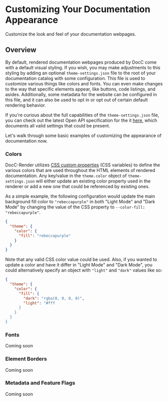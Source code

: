 # Customizing Your Documentation Appearance

Customize the look and feel of your documentation webpages.

## Overview

By default, rendered documentation webpages produced by DocC come with a default
visual styling. If you wish, you may make adjustments to this styling by adding
an optional `theme-settings.json` file to the root of your documentation catalog
with some configuration. This file is used to customize various things like
colors and fonts.  You can even make changes to the way that specific elements
appear, like buttons, code listings, and asides. Additionally, some metadata for
the website can be configured in this file, and it can also be used to opt in or
opt out of certain default rendering behavior.

If you're curious about the full capabilities of the `theme-settings.json` file,
you can check out the latest Open API specification for the it [here][1], which
documents all valid settings that could be present.

Let's walk through some basic examples of customizing the appearance of
documentation now.

### Colors

DocC-Render utilizes [CSS custom properties][2] (CSS variables) to define the
various colors that are used throughout the HTML elements of rendered
documentation. Any key/value in the `theme.color` object of
`theme-settings.json` will either update an existing color property used in the
renderer or add a new one that could be referenced by existing ones.

As a simple example, the following configuration would update the main
background fill color to `"rebeccapurple"` in both "Light Mode" and "Dark Mode"
by changing the value of the CSS property to `--color-fill: "rebeccapurple"`.

```json
{
  "theme": {
    "color": {
      "fill": "rebeccapurple"
    }
  }
}
```

Note that any valid CSS color value could be used. Also, if you wanted to update
a color and have it differ in "Light Mode" and "Dark Mode", you could
alternatively specify an object with `"light"` and `"dark"` values like so:

```json
{
  "theme": {
    "color": {
      "fill": {
        "dark": "rgba(0, 0, 0, 0)",
        "light": "#fff
      }
    }
  }
}
```

### Fonts

Coming soon

### Element Borders

Coming soon

### Metadata and Feature Flags

Coming soon

[1]: https://github.com/apple/swift-docc/blob/main/Sources/SwiftDocC/SwiftDocC.docc/Resources/ThemeSettings.spec.json
[2]: https://drafts.csswg.org/css-variables/

<!-- Copyright (c) 2021 Apple Inc and the Swift Project authors. All Rights Reserved. -->
